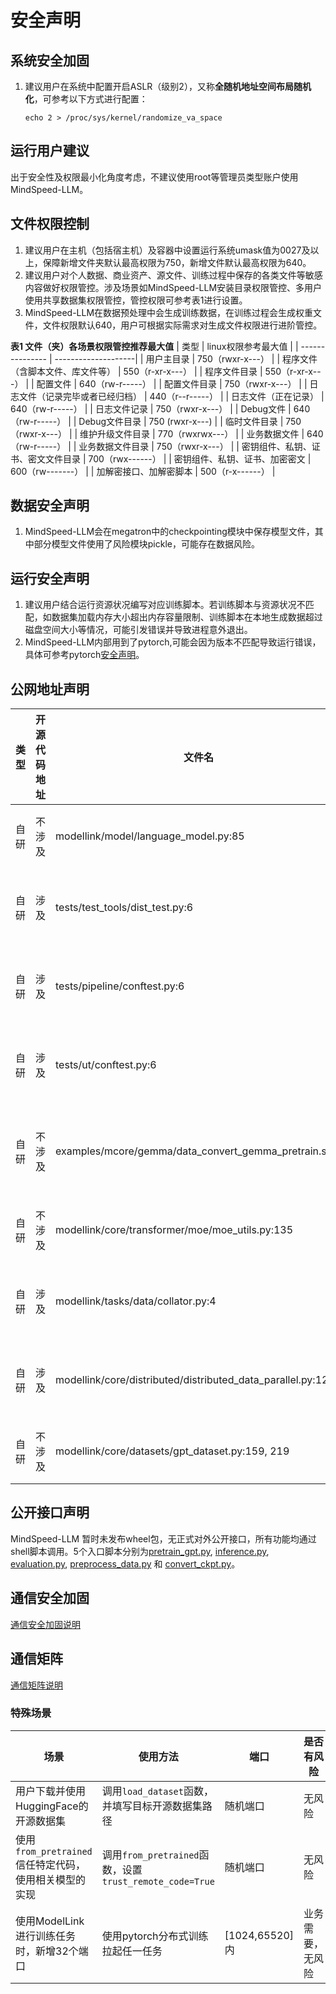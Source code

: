 # 安全声明
## 系统安全加固
1. 建议用户在系统中配置开启ASLR（级别2），又称**全随机地址空间布局随机化**，可参考以下方式进行配置：
    ```
    echo 2 > /proc/sys/kernel/randomize_va_space
    ```

## 运行用户建议
出于安全性及权限最小化角度考虑，不建议使用root等管理员类型账户使用MindSpeed-LLM。

## 文件权限控制
1. 建议用户在主机（包括宿主机）及容器中设置运行系统umask值为0027及以上，保障新增文件夹默认最高权限为750，新增文件默认最高权限为640。
2. 建议用户对个人数据、商业资产、源文件、训练过程中保存的各类文件等敏感内容做好权限管控。涉及场景如MindSpeed-LLM安装目录权限管控、多用户使用共享数据集权限管控，管控权限可参考表1进行设置。
3. MindSpeed-LLM在数据预处理中会生成训练数据，在训练过程会生成权重文件，文件权限默认640，用户可根据实际需求对生成文件权限进行进阶管控。

**表1 文件（夹）各场景权限管控推荐最大值**
| 类型          | linux权限参考最大值 |
| --------------- | --------------------|
| 用户主目录                          |    750（rwxr-x---）                |
| 程序文件（含脚本文件、库文件等）      |    550（r-xr-x---）                |
| 程序文件目录                        |    550（r-xr-x---）                |
| 配置文件                            |    640（rw-r-----）                |
| 配置文件目录                        |    750（rwxr-x---）                |
| 日志文件（记录完毕或者已经归档）      |    440（r--r-----）                |
| 日志文件（正在记录）                 |    640（rw-r-----）                |
| 日志文件记录                        |    750（rwxr-x---）                |
| Debug文件                          |    640（rw-r-----）                |
| Debug文件目录                      |    750 (rwxr-x---)                 |
| 临时文件目录                       |     750（rwxr-x---）                |
| 维护升级文件目录                    |    770（rwxrwx---）                |
| 业务数据文件                       |     640（rw-r-----）                |
| 业务数据文件目录                   |     750（rwxr-x---）                |
| 密钥组件、私钥、证书、密文文件目录   |     700（rwx------）                |
| 密钥组件、私钥、证书、加密密文      |     600（rw-------）                |
| 加解密接口、加解密脚本             |     500（r-x------）                |



## 数据安全声明

1. MindSpeed-LLM会在megatron中的checkpointing模块中保存模型文件，其中部分模型文件使用了风险模块pickle，可能存在数据风险。


## 运行安全声明

1. 建议用户结合运行资源状况编写对应训练脚本。若训练脚本与资源状况不匹配，如数据集加载内存大小超出内存容量限制、训练脚本在本地生成数据超过磁盘空间大小等情况，可能引发错误并导致进程意外退出。
2. MindSpeed-LLM内部用到了pytorch,可能会因为版本不匹配导致运行错误，具体可参考pytorch[安全声明](https://gitee.com/ascend/pytorch#%E5%AE%89%E5%85%A8%E5%A3%B0%E6%98%8E)。


## 公网地址声明

| 类型 | 开源代码地址 | 文件名                                                      | 公网IP地址/公网URL地址/域名/邮箱地址                         | 用途说明     |
| ---- | ------------ | ----------------------------------------------------------- | ------------------------------------------------------------ | ------------ |
| 自研 | 不涉及       | modellink/model/language_model.py:85                        | https://github.com/kingoflolz/mesh-transformer-jax/          | 详情地址     |
| 自研 | 涉及         | tests/test_tools/dist_test.py:6                             | https://github.com/microsoft/DeepSpeed/blob/master/tests/unit/common.py | 源代码地址   |
| 自研 | 涉及         | tests/pipeline/conftest.py:6                                | https://github.com/microsoft/DeepSpeed/blob/master/tests/conftest.py | 源代码地址   |
| 自研 | 涉及         | tests/ut/conftest.py:6                                      | https://github.com/microsoft/DeepSpeed/blob/master/tests/conftest.py | 源代码地址   |
| 自研 | 不涉及       | examples/mcore/gemma/data_convert_gemma_pretrain.sh:5       | https://huggingface.co/datasets/pleisto/wikipedia-cn-20230720-filtered/resolve/main/wikipedia-cn-20230720-filtered.json?download=true | 数据下载地址 |
| 自研 | 不涉及       | modellink/core/transformer/moe/moe_utils.py:135             | https://arxiv.org/abs/2101.03961                             | 论文地址     |
| 自研 | 涉及         | modellink/tasks/data/collator.py:4                          | https://github.com/OpenAccess-AI-Collective/axolotl/blob/main/src/axolotl/monkeypatch/utils.py | 源代码地址   |
| 自研 | 涉及         | modellink/core/distributed/distributed_data_parallel.py:126 | https://github.com/NVIDIA/TransformerEngine/pull/719         | 源代码地址   |
| 自研 | 不涉及       | modellink/core/datasets/gpt_dataset.py:159, 219             | https://gitee.com/ascend/MindSpeed-LLM/wikis/megatron%20data%20helpers%E5%8F%AF%E8%83%BD%E5%BC%95%E5%85%A5%E7%9A%84%E9%97%AE%E9%A2%98 | 详情地址     |

## 公开接口声明
MindSpeed-LLM 暂时未发布wheel包，无正式对外公开接口，所有功能均通过shell脚本调用。5个入口脚本分别为[pretrain_gpt.py](https://gitee.com/ascend/MindSpeed-LLM/blob/master/pretrain_gpt.py), [inference.py](https://gitee.com/ascend/MindSpeed-LLM/blob/master/inference.py), [evaluation.py](https://gitee.com/ascend/MindSpeed-LLM/blob/master/evaluation.py), [preprocess_data.py](https://gitee.com/ascend/MindSpeed-LLM/blob/master/preprocess_data.py) 和 [convert_ckpt.py](https://gitee.com/ascend/MindSpeed-LLM/blob/master/convert_ckpt.py)。


## 通信安全加固

[通信安全加固说明](https://gitee.com/ascend/pytorch/blob/master/SECURITYNOTE.md#%E9%80%9A%E4%BF%A1%E5%AE%89%E5%85%A8%E5%8A%A0%E5%9B%BA
)

## 通信矩阵

[通信矩阵说明](https://gitee.com/ascend/pytorch/blob/master/SECURITYNOTE.md#%E9%80%9A%E4%BF%A1%E7%9F%A9%E9%98%B5%E4%BF%A1%E6%81%AF)


### 特殊场景
| 场景                                  | 使用方法                                         | 端口 | 是否有风险       |
| ------------------------------------- | ------------------------------------------------ | ---------- | ---------- |
| 用户下载并使用HuggingFace的开源数据集 | 调用`load_dataset`函数，并填写目标开源数据集路径 | 随机端口     | 无风险   |
| 使用`from_pretrained`信任特定代码，使用相关模型的实现     | 调用`from_pretrained`函数，设置`trust_remote_code=True` | 随机端口   | 无风险   |
| 使用ModelLink进行训练任务时，新增32个端口 | 使用pytorch分布式训练拉起任一任务 | [1024,65520]内 |业务需要，无风险     |
